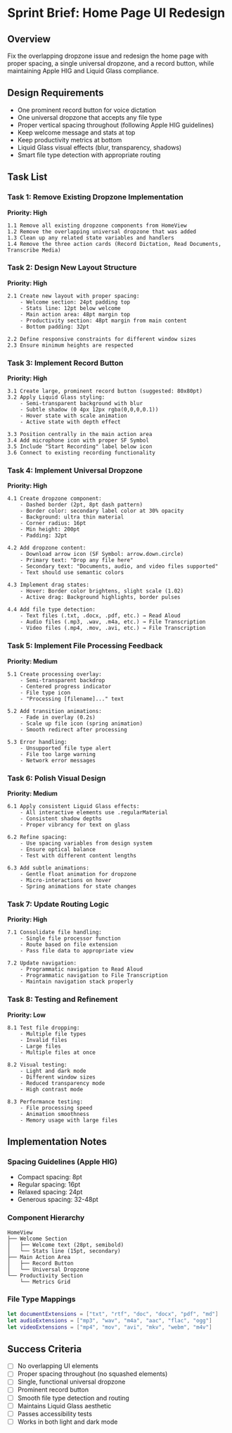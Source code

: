 # Sprint Brief: Home Page UI Redesign

## Overview
Fix the overlapping dropzone issue and redesign the home page with proper spacing, a single universal dropzone, and a record button, while maintaining Apple HIG and Liquid Glass compliance.

## Design Requirements
- One prominent record button for voice dictation
- One universal dropzone that accepts any file type
- Proper vertical spacing throughout (following Apple HIG guidelines)
- Keep welcome message and stats at top
- Keep productivity metrics at bottom
- Liquid Glass visual effects (blur, transparency, shadows)
- Smart file type detection with appropriate routing

## Task List

### Task 1: Remove Existing Dropzone Implementation
**Priority: High**
```
1.1 Remove all existing dropzone components from HomeView
1.2 Remove the overlapping universal dropzone that was added
1.3 Clean up any related state variables and handlers
1.4 Remove the three action cards (Record Dictation, Read Documents, Transcribe Media)
```

### Task 2: Design New Layout Structure
**Priority: High**
```
2.1 Create new layout with proper spacing:
    - Welcome section: 24pt padding top
    - Stats line: 12pt below welcome
    - Main action area: 48pt margin top
    - Productivity section: 48pt margin from main content
    - Bottom padding: 32pt

2.2 Define responsive constraints for different window sizes
2.3 Ensure minimum heights are respected
```

### Task 3: Implement Record Button
**Priority: High**
```
3.1 Create large, prominent record button (suggested: 80x80pt)
3.2 Apply Liquid Glass styling:
    - Semi-transparent background with blur
    - Subtle shadow (0 4px 12px rgba(0,0,0,0.1))
    - Hover state with scale animation
    - Active state with depth effect

3.3 Position centrally in the main action area
3.4 Add microphone icon with proper SF Symbol
3.5 Include "Start Recording" label below icon
3.6 Connect to existing recording functionality
```

### Task 4: Implement Universal Dropzone
**Priority: High**
```
4.1 Create dropzone component:
    - Dashed border (2pt, 8pt dash pattern)
    - Border color: secondary label color at 30% opacity
    - Background: ultra thin material
    - Corner radius: 16pt
    - Min height: 200pt
    - Padding: 32pt

4.2 Add dropzone content:
    - Download arrow icon (SF Symbol: arrow.down.circle)
    - Primary text: "Drop any file here"
    - Secondary text: "Documents, audio, and video files supported"
    - Text should use semantic colors

4.3 Implement drag states:
    - Hover: Border color brightens, slight scale (1.02)
    - Active drag: Background highlights, border pulses

4.4 Add file type detection:
    - Text files (.txt, .docx, .pdf, etc.) → Read Aloud
    - Audio files (.mp3, .wav, .m4a, etc.) → File Transcription
    - Video files (.mp4, .mov, .avi, etc.) → File Transcription
```

### Task 5: Implement File Processing Feedback
**Priority: Medium**
```
5.1 Create processing overlay:
    - Semi-transparent backdrop
    - Centered progress indicator
    - File type icon
    - "Processing [filename]..." text

5.2 Add transition animations:
    - Fade in overlay (0.2s)
    - Scale up file icon (spring animation)
    - Smooth redirect after processing

5.3 Error handling:
    - Unsupported file type alert
    - File too large warning
    - Network error messages
```

### Task 6: Polish Visual Design
**Priority: Medium**
```
6.1 Apply consistent Liquid Glass effects:
    - All interactive elements use .regularMaterial
    - Consistent shadow depths
    - Proper vibrancy for text on glass

6.2 Refine spacing:
    - Use spacing variables from design system
    - Ensure optical balance
    - Test with different content lengths

6.3 Add subtle animations:
    - Gentle float animation for dropzone
    - Micro-interactions on hover
    - Spring animations for state changes
```

### Task 7: Update Routing Logic
**Priority: High**
```
7.1 Consolidate file handling:
    - Single file processor function
    - Route based on file extension
    - Pass file data to appropriate view

7.2 Update navigation:
    - Programmatic navigation to Read Aloud
    - Programmatic navigation to File Transcription
    - Maintain navigation stack properly
```

### Task 8: Testing and Refinement
**Priority: Low**
```
8.1 Test file dropping:
    - Multiple file types
    - Invalid files
    - Large files
    - Multiple files at once

8.2 Visual testing:
    - Light and dark mode
    - Different window sizes
    - Reduced transparency mode
    - High contrast mode

8.3 Performance testing:
    - File processing speed
    - Animation smoothness
    - Memory usage with large files
```

## Implementation Notes

### Spacing Guidelines (Apple HIG)
- Compact spacing: 8pt
- Regular spacing: 16pt  
- Relaxed spacing: 24pt
- Generous spacing: 32-48pt

### Component Hierarchy
```
HomeView
├── Welcome Section
│   ├── Welcome text (28pt, semibold)
│   └── Stats line (15pt, secondary)
├── Main Action Area
│   ├── Record Button
│   └── Universal Dropzone
└── Productivity Section
    └── Metrics Grid
```

### File Type Mappings
```swift
let documentExtensions = ["txt", "rtf", "doc", "docx", "pdf", "md"]
let audioExtensions = ["mp3", "wav", "m4a", "aac", "flac", "ogg"]
let videoExtensions = ["mp4", "mov", "avi", "mkv", "webm", "m4v"]
```

## Success Criteria
- [ ] No overlapping UI elements
- [ ] Proper spacing throughout (no squashed elements)
- [ ] Single, functional universal dropzone
- [ ] Prominent record button
- [ ] Smooth file type detection and routing
- [ ] Maintains Liquid Glass aesthetic
- [ ] Passes accessibility tests
- [ ] Works in both light and dark mode